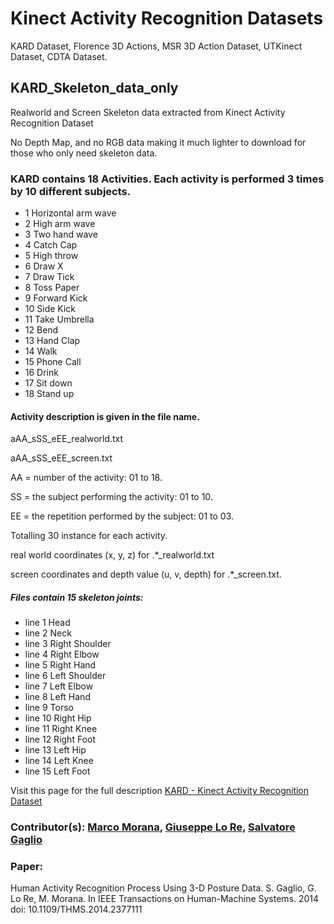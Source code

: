 # Kinect Activity Recognition Datasets
KARD Dataset, Florence 3D Actions, MSR 3D Action Dataset, UTKinect Dataset, CDTA Dataset.



## KARD_Skeleton_data_only
Realworld and Screen Skeleton data extracted from Kinect Activity Recognition Dataset

No Depth Map, and no RGB data making it much lighter to download for those who only need skeleton data.

### KARD contains 18 Activities. Each activity is performed 3 times by 10 different subjects.
-	1 Horizontal arm wave
-	2 High arm wave
-	3 Two hand wave
-	4 Catch Cap
-	5 High throw
-	6 Draw X
-	7 Draw Tick
-	8 Toss Paper
-	9 Forward Kick
-	10 Side Kick
-	11 Take Umbrella
-	12 Bend
-	13 Hand Clap
-	14 Walk
-	15 Phone Call
-	16 Drink
-	17 Sit down
-	18 Stand up

#### Activity description is given in the file name.
  
  aAA_sSS_eEE_realworld.txt

  aAA_sSS_eEE_screen.txt

AA = number of the activity: 01 to 18.

SS = the subject performing the activity: 01 to 10.

EE = the repetition performed by the subject: 01 to 03.

Totalling 30 instance for each activity.


real world coordinates (x, y, z) for .*_realworld.txt

screen coordinates and depth value (u, v, depth) for .*_screen.txt.


##### Files contain 15 skeleton joints:

- line 1 Head
- line 2 Neck
- line 3 Right Shoulder
- line 4 Right Elbow
- line 5 Right Hand
- line 6 Left Shoulder
- line 7 Left Elbow
- line 8 Left Hand
- line 9 Torso
- line 10 Right Hip
- line 11 Right Knee
- line 12 Right Foot
- line 13 Left Hip
- line 14 Left Knee
- line 15 Left Foot

Visit this page for the full description [KARD - Kinect Activity Recognition Dataset](https://data.mendeley.com/datasets/k28dtm7tr6/1)

### Contributor(s):  [Marco Morana](https://www.mendeley.com/profiles/marco-morana/), [Giuseppe Lo Re](https://data.mendeley.com/datasets/k28dtm7tr6/1), [Salvatore Gaglio](https://data.mendeley.com/datasets/k28dtm7tr6/1)


### Paper: 
Human Activity Recognition Process Using 3-D Posture Data. S. Gaglio, G. Lo Re, M. Morana. In IEEE Transactions on Human-Machine Systems. 2014 doi: 10.1109/THMS.2014.2377111
